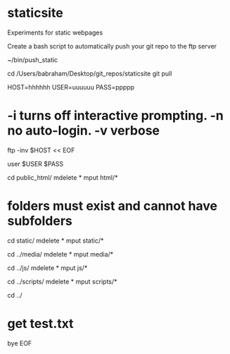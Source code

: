 staticsite
==========

Experiments for static webpages


Create a bash script to automatically push your git repo to the ftp server

~/bin/push_static

<bash script>
cd /Users/babraham/Desktop/git_repos/staticsite
git pull

HOST=hhhhhh
USER=uuuuuu
PASS=ppppp

# -i turns off interactive prompting. -n no auto-login. -v verbose
ftp -inv $HOST << EOF

user $USER $PASS

cd public_html/
mdelete *
mput html/*

# folders must exist and cannot have subfolders
cd static/
mdelete *
mput static/*

cd ../media/
mdelete *
mput media/*

cd ../js/
mdelete *
mput js/*

cd ../scripts/
mdelete *
mput scripts/*

cd ../
# get test.txt
bye
EOF